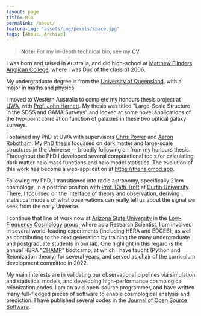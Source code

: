 ```yaml
---
layout: page
title: Bio
permalink: /about/
feature-img: "assets/img/pexels/space.jpg"
tags: [About, Archive]
---
```


> **Note:** For my in-depth technical bio, see my <a href="cv/">CV</a>.

I was born and raised in Australia, and did high-school 
at [Matthew Flinders Anglican College](https://mfac.edu.au), where I was Dux of the
class of 2006.

My undergraduate degree is from the [University of Queensland](https://www.uq.edu.au/),
with a major in maths and physics.

I moved to Western Australia to complete my honours thesis project at [UWA](https://www.uwa.edu.au),
with [Prof. John Harnett](https://peoplepill.com/people/john-hartnett-2). 
My thesis was titled "Large-Scale Structure in the SDSS and GAMA Surveys" and looked at
some novel applications of the two-point correlation function of galaxies in these two
optical galaxy surveys. 

I obtained my PhD at UWA with supervisors [Chris Power](https://www.icrar.org/people/cpower/)
and [Aaron Robotham](https://www.icrar.org/people/arobotham/).
My [PhD thesis](https://zenodo.org/record/495509) focussed on dark matter and large-scale
structures in the Universe -- broadly following on from my honours thesis. 
Throughout the PhD I developed several computational tools for calculating dark matter
halo mass functions and halo model statistics. 
The evolution of this work has become a web-application at https://thehalomod.app.

Following my PhD, I transitioned into radio astronomy, specifically 21cm cosmology, 
in a postdoc position with [Prof. Cath Trott](https://www.icrar.org/people/ctrott/)
at [Curtin University](https://www.curtin.edu.au/).
There, I focussed on the interface of theory and observation, deriving statistical 
models of what observations can really tell us about the signal we seek from the early
Universe.

I continue that line of work now at [Arizona State University](https://asu.edu) in 
the [Low-Frequency Cosmology group](http://loco.lab.asu.edu/), where as a Research
Scientist, I am involved in several world-leading experiments (including HERA and EDGES),
as well as contributing to the next generation by training the many undergraduate and
postgraduate students in our lab. One highlight in this regard is the annual HERA 
"<a href="https://github.com/hera-team/champ_bootcamp">CHAMP</a>" bootcamp, at which
I have taught (Python and Reionization theory) for several years, and served as chair
of the curriculum development committee in 2022.

My main interests are in validating our observational pipelines via simulation and 
statistical models, and developing high-performance cosmological reionization codes.
I am an avid open-source programmer, and have written many full-fledged pieces of software
to enable cosmological analysis and prediction. I have published several codes in the 
[Journal of Open Source Software](https://joss.theoj.org/).
